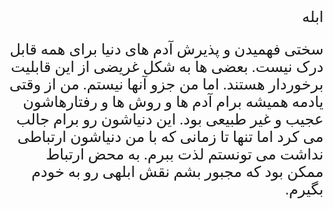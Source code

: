 
<style type="text/css">
 @font-face {
  font-family: 'Roya';
  src: url('../../roya.ttf');
}
  
p {
    font-family: Roya; 
    direction: rtl;
    font-size:24px;
}
</style>

ابله

سختی فهمیدن و پذیرش آدم های دنیا برای همه قابل درک نیست. بعضی ها به شکل غریضی از این قابلیت برخوردار هستند. اما من جزو آنها نیستم. من از وقتی یادمه همیشه برام آدم ها و روش ها و رفتارهاشون عجیب و غیر طبیعی بود. این دنیاشون رو برام جالب می کرد اما تنها تا زمانی که با من دنیاشون ارتباطی نداشت می تونستم لذت ببرم. به محض ارتباط ممکن بود که مجبور بشم نقش ابلهی رو به خودم بگیرم. 
